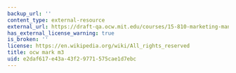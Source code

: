 ```yaml
---
backup_url: ''
content_type: external-resource
external_url: https://draft-qa.ocw.mit.edu/courses/15-810-marketing-management-fall-2010/
has_external_license_warning: true
is_broken: ''
license: https://en.wikipedia.org/wiki/All_rights_reserved
title: ocw mark m3
uid: e2daf617-e43a-43f2-9771-575cae1d7ebc
---
```

